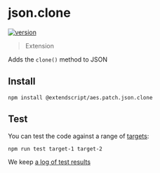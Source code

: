 # json.clone

[![version](https://img.shields.io/npm/v/@extendscript/aes.patch.json.clone.svg)](https://www.npmjs.org/package/@extendscript/aes.patch.json.clone)

> Extension

Adds the `clone()` method to JSON


## Install

    npm install @extendscript/aes.patch.json.clone

## Test

You can test the code against a range of [targets](https://github.com/nbqx/fakestk/blob/master/resources/versions.json):

    npm run test target-1 target-2

We keep [a log of test results](./test/results_log.md)
